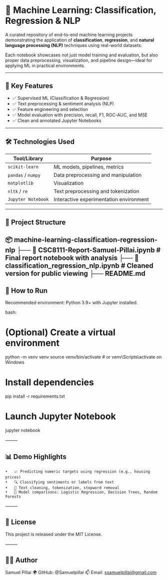 # 🤖 Machine Learning: Classification, Regression & NLP

A curated repository of end-to-end machine learning projects demonstrating the application of **classification**, **regression**, and **natural language processing (NLP)** techniques using real-world datasets.

Each notebook showcases not just model training and evaluation, but also proper data preprocessing, visualization, and pipeline design—ideal for applying ML in practical environments.

---

## 📌 Key Features

- ✅ Supervised ML (Classification & Regression)
- ✅ Text preprocessing & sentiment analysis (NLP)
- ✅ Feature engineering and selection
- ✅ Model evaluation with precision, recall, F1, ROC-AUC, and MSE
- ✅ Clean and annotated Jupyter Notebooks

---

## 🛠️ Technologies Used

| Tool/Library       | Purpose                                 |
|--------------------|------------------------------------------|
| `scikit-learn`     | ML models, pipelines, metrics            |
| `pandas` / `numpy` | Data preprocessing and manipulation      |
| `matplotlib`       | Visualization                            |
| `nltk` / `re`      | Text preprocessing and tokenization      |
| `Jupyter Notebook` | Interactive experimentation environment  |

---

## 📂 Project Structure
📦 machine-learning-classification-regression-nlp
├── 📘 CSC8111-Report-Samuel-Pillai.ipynb   # Final report notebook with analysis
├── 📘 classification_regression_nlp.ipynb  # Cleaned version for public viewing
├── README.md
---

## 🚀 How to Run

Recommended environment: Python 3.9+ with Jupyter installed.

bash:
# (Optional) Create a virtual environment
python -m venv venv
source venv/bin/activate  # or venv\Scripts\activate on Windows

# Install dependencies
pip install -r requirements.txt

# Launch Jupyter Notebook
jupyter notebook


⸻

## 📊 Demo Highlights
    •	📈 Predicting numeric targets using regression (e.g., housing prices)
    •	🔍 Classifying sentiments or labels from text
    •	🧼 Text cleaning, tokenization, stopword removal
    •	🧠 Model comparisons: Logistic Regression, Decision Trees, Random Forests

⸻

## 📄 License

This project is released under the MIT License.

⸻

## 👨‍💻 Author

Samuel Pillai
🌍 GitHub: @Samuelpillai
📫 Email: ssamuelpillai@gmail.com
